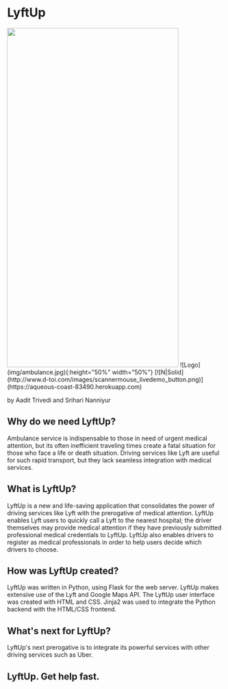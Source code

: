# LyftUp
<img src="https://cloud.githubusercontent.com/assets/yourgif.gif" width="400" height="790">
![Logo](img/ambulance.jpg){:height="50%" width="50%"}
[![N|Solid](http://www.d-toi.com/images/scannermouse_livedemo_button.png)](https://aqueous-coast-83490.herokuapp.com)

by Aadit Trivedi and Srihari Nanniyur

## Why do we need LyftUp?
Ambulance service is indispensable to those in need of urgent medical attention, but its often inefficient traveling times create a fatal situation for those who face a life or death situation. Driving services like Lyft are useful for such rapid transport, but they lack seamless integration with medical services.

## What is LyftUp?
LyftUp is a new and life-saving application that consolidates the power of driving services like Lyft with the prerogative of medical attention. LyftUp enables Lyft users to quickly call a Lyft to the nearest hospital; the driver themselves may provide medical attention if they have previously submitted professional medical credentials to LyftUp. LyftUp also enables drivers to register as medical professionals in order to help users decide which drivers to choose.

## How was LyftUp created?
LyftUp was written in Python, using Flask for the web server. LyftUp makes extensive use of the Lyft and Google Maps API.
The LyftUp user interface was created with HTML and CSS. Jinja2 was used to integrate the Python backend with the HTML/CSS frontend.

## What's next for LyftUp?
LyftUp's next prerogative is to integrate its powerful services with other driving services such as Uber.

## LyftUp. Get help fast.
